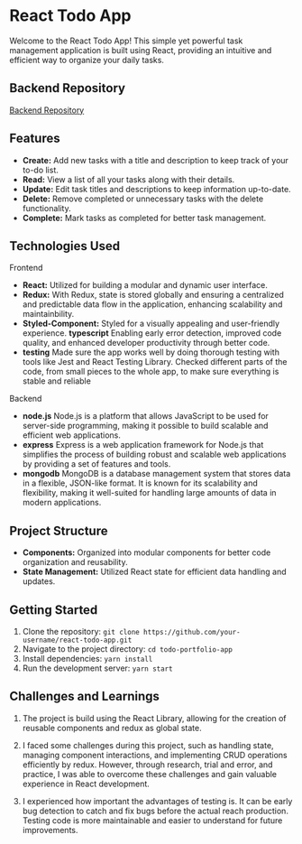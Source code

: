 # React Todo App

Welcome to the React Todo App! This simple yet powerful task management application is built using React, providing an intuitive and efficient way to organize your daily tasks.

## Backend Repository

[Backend Repository](https://github.com/terryjung0244/todo-portfolio-project-backend)

## Features

- **Create:** Add new tasks with a title and description to keep track of your to-do list.
- **Read:** View a list of all your tasks along with their details.
- **Update:** Edit task titles and descriptions to keep information up-to-date.
- **Delete:** Remove completed or unnecessary tasks with the delete functionality.
- **Complete:** Mark tasks as completed for better task management.

## Technologies Used

Frontend

- **React:** Utilized for building a modular and dynamic user interface.
- **Redux:** With Redux, state is stored globally and ensuring a centralized and predictable data flow in the application, enhancing scalability and maintainbility.
- **Styled-Component:** Styled for a visually appealing and user-friendly experience.
  **typescript** Enabling early error detection, improved code quality, and enhanced developer productivity through better code.
- **testing** Made sure the app works well by doing thorough testing with tools like Jest and React Testing Library. Checked different parts of the code, from small pieces to the whole app, to make sure everything is stable and reliable

Backend

- **node.js** Node.js is a platform that allows JavaScript to be used for server-side programming, making it possible to build scalable and efficient web applications.
- **express** Express is a web application framework for Node.js that simplifies the process of building robust and scalable web applications by providing a set of features and tools.
- **mongodb** MongoDB is a database management system that stores data in a flexible, JSON-like format. It is known for its scalability and flexibility, making it well-suited for handling large amounts of data in modern applications.

## Project Structure

- **Components:** Organized into modular components for better code organization and reusability.
- **State Management:** Utilized React state for efficient data handling and updates.

## Getting Started

1. Clone the repository: `git clone https://github.com/your-username/react-todo-app.git`
2. Navigate to the project directory: `cd todo-portfolio-app`
3. Install dependencies: `yarn install`
4. Run the development server: `yarn start`

## Challenges and Learnings

1. The project is build using the React Library, allowing for the creation of reusable components and redux as global state.

2. I faced some challenges during this project, such as handling state, managing component interactions, and implementing CRUD operations efficiently by redux. However, through research, trial and error, and practice, I was able to overcome these challenges and gain valuable experience in React development.

3. I experienced how important the advantages of testing is. It can be early bug detection to catch and fix bugs before the actual reach production. Testing code is more maintainable and easier to understand for future improvements.

